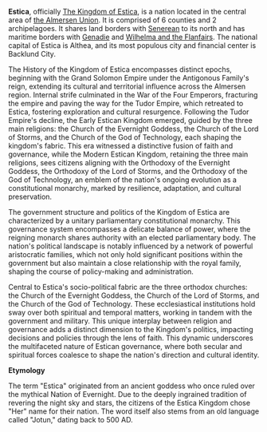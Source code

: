 **Estica**, officially [The Kingdom of Estica](https://www.nationstates.net/nation=estica), is a nation located in the central area of [the Almersen Union](https://www.nationstates.net/region=the_almersen_union). It is comprised of 6 counties and 2 archipelagoes. It shares land borders with [Senerean](https://www.nationstates.net/nation=senerean) to its north and has maritime borders with [Genadie](https://www.nationstates.net/nation=genadie) and [Wilhelma and the Flanfairs](https://www.nationstates.net/nation=wilhelma_and_the_flanfairs). The national capital of Estica is Althea, and its most populous city and financial center is Backlund City.

The History of the Kingdom of Estica encompasses distinct epochs, beginning with the Grand Solomon Empire under the Antigonous Family's reign, extending its cultural and territorial influence across the Almersen region. Internal strife culminated in the War of the Four Emperors, fracturing the empire and paving the way for the Tudor Empire, which retreated to Estica, fostering exploration and cultural resurgence. Following the Tudor Empire's decline, the Early Estican Kingdom emerged, guided by the three main religions: the Church of the Evernight Goddess, the Church of the Lord of Storms, and the Church of the God of Technology, each shaping the kingdom's fabric. This era witnessed a distinctive fusion of faith and governance, while the Modern Estican Kingdom, retaining the three main religions, sees citizens aligning with the Orthodoxy of the Evernight Goddess, the Orthodoxy of the Lord of Storms, and the Orthodoxy of the God of Technology, an emblem of the nation's ongoing evolution as a constitutional monarchy, marked by resilience, adaptation, and cultural preservation.

The government structure and politics of the Kingdom of Estica are characterized by a unitary parliamentary constitutional monarchy. This governance system encompasses a delicate balance of power, where the reigning monarch shares authority with an elected parliamentary body. The nation's political landscape is notably influenced by a network of powerful aristocratic families, which not only hold significant positions within the government but also maintain a close relationship with the royal family, shaping the course of policy-making and administration.

Central to Estica's socio-political fabric are the three orthodox churches: the Church of the Evernight Goddess, the Church of the Lord of Storms, and the Church of the God of Technology. These ecclesiastical institutions hold sway over both spiritual and temporal matters, working in tandem with the government and military. This unique interplay between religion and governance adds a distinct dimension to the Kingdom's politics, impacting decisions and policies through the lens of faith. This dynamic underscores the multifaceted nature of Estican governance, where both secular and spiritual forces coalesce to shape the nation's direction and cultural identity.

**Etymology**

The term "Estica" originated from an ancient goddess who once ruled over the mythical Nation of Evernight. Due to the deeply ingrained tradition of revering the night sky and stars, the citizens of the Estica Kingdom chose "Her" name for their nation. The word itself also stems from an old language called "Jotun," dating back to 500 AD.